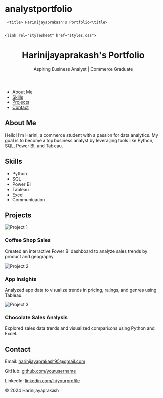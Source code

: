 # analystportfolio

<head>
    <meta charset="UTF-8">
    <meta name="viewport" content="width=device-width, initial-scale=1.0">
    
     <title> Harinijayaprakash's Portfolio<\title>
      

    <link rel="stylesheet" href="styles.css">
</head>
<body>
    <header>
        <h1>Harinijayaprakash's Portfolio</h1>
        <p>Aspiring Business Analyst | Commerce Graduate</p>
    </header>
    <nav>
        <ul>
            <li><a href="#about">About Me</a></li>
            <li><a href="#skills">Skills</a></li>
            <li><a href="#projects">Projects</a></li>
            <li><a href="#contact">Contact</a></li>
        </ul>
    </nav>
    <section id="about">
        <h2>About Me</h2>
        <p>Hello! I’m Harini, a commerce student with a passion for data analytics. My goal is to become a top business analyst by leveraging tools like Python, SQL, Power BI, and Tableau.</p>
    </section>
    <section id="skills">
        <h2>Skills</h2>
        <ul>
            <li>Python</li>
            <li>SQL</li>
            <li>Power BI</li>
            <li>Tableau</li>
            <li>Excel</li>
<li>Communication</li>
        </ul>
    </section>
    <section id="projects">
        <h2>Projects</h2>
        <div class="
">
            <img src="https://public.tableau.com/views/tableau1_17319190738400/Dashboard1?:language=en-US&:sid=&:redirect=auth&:display_count=n&:origin=viz_share_link
![image](https://github.com/user-attachments/assets/938ade61-7aaf-433b-9c77-bd366b125baf)
g" alt="Project 1">
            <h3>Coffee Shop Sales</h3>
            <p>Created an interactive Power BI dashboard to analyze sales trends by product and geography.</p>
        </div>
        <div class="project">
            <img src="https://github.com/yourusername/portfolio/raw/main/images/project2.jpg" alt="Project 2">
            <h3>App Insights</h3>
            <p>Analyzed app data to visualize trends in pricing, ratings, and genres using Tableau.</p>
        </div>
        <div class="project">
            <img src="https://github.com/yourusername/portfolio/raw/main/images/project3.jpg" alt="Project 3">
            <h3>Chocolate Sales Analysis</h3>
            <p>Explored sales data trends and visualized comparisons using Python and Excel.</p>
        </div>
    </section>
    <section id="contact">
        <h2>Contact</h2>
        <p>Email: <a href="mailto:harinijayaprakash95@gmail.com">harinijayaprakash95@gmail.com</a></p>
        <p>GitHub: <a href="https://github.com/yourusername">github.com/yourusername</a></p>
        <p>LinkedIn: <a href="https://linkedin.com/in/yourprofile">linkedin.com/in/yourprofile</a></p>
    </section>
    <footer>
        <p>&copy; 2024 Harinijayaprakash</p>
    </footer>
</body>
</html
